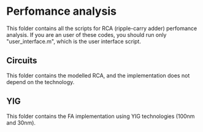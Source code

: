 # Perfomance analysis

This folder contains all the scripts for RCA (ripple-carry adder) perfomance analysis.
If you are an user of these codes, you should run only "user_interface.m", which is the user interface script.


## Circuits
This folder contains the modelled RCA, and the implementation does not depend on the technology.


## YIG 
This folder contains the FA implementation using YIG technologies (100nm and 30nm).
